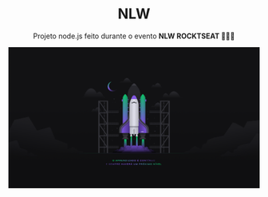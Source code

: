 <h1 align="center">NLW</h1>
<p align="center">Projeto node.js feito durante o evento <strong>NLW ROCKTSEAT 👨🏽‍💻</strong></p>

<img src="./assets/nlw.png">

